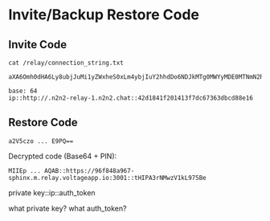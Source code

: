 # Invite/Backup Restore Code

## Invite Code
```
cat /relay/connection_string.txt 

aXA6Omh0dHA6Ly8ubjJuMi1yZWxheS0xLm4ybjIuY2hhdDo6NDJkMTg0MWYyMDE0MTNmN2RjNjczNjNkYmNkODhlMTY=

base: 64
ip::http://.n2n2-relay-1.n2n2.chat::42d1841f201413f7dc67363dbcd88e16

```

## Restore Code
```
a2V5czo ... E9PQ==
```

Decrypted code (Base64 + PIN):
```
MIIEp ... AQAB::https://96f848a967-sphinx.m.relay.voltageapp.io:3001::tHIPA3rNMwzV1kL975Be
```

private key::ip::auth_token

what private key?
what auth_token?